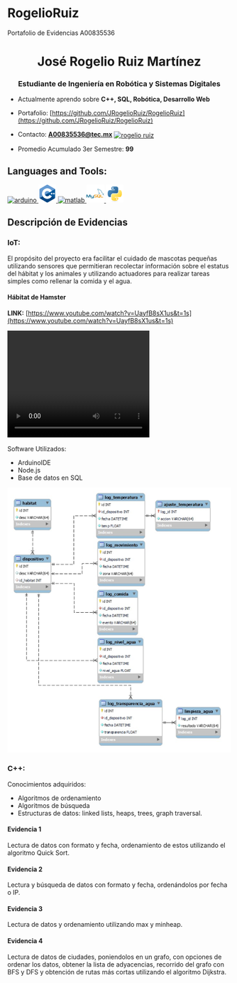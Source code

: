 # RogelioRuiz
Portafolio de Evidencias A00835536 

<h1 align="center">José Rogelio Ruiz Martínez</h1>
<h3 align="center">Estudiante de Ingeniería en Robótica y Sistemas Digitales</h3>

- Actualmente aprendo sobre **C++, SQL, Robótica, Desarrollo Web**

- Portafolio: [https://github.com/JRogelioRuiz/RogelioRuiz](https://github.com/JRogelioRuiz/RogelioRuiz)

- Contacto: **A00835536@tec.mx** <a href="https://linkedin.com/in/rogelio-ruiz-5035b524b" target="blank"><img align="center" src="https://raw.githubusercontent.com/rahuldkjain/github-profile-readme-generator/master/src/images/icons/Social/linked-in-alt.svg" alt="rogelio ruiz" height="30" width="40" /></a>

- Promedio Acumulado 3er Semestre: **99**


## Languages and Tools:

<p align="left">
  <a href="https://www.arduino.cc/" target="_blank" rel="noreferrer">
    <img src="https://cdn.worldvectorlogo.com/logos/arduino-1.svg" alt="arduino" width="40" height="40"/>
  </a>
  <a href="https://www.w3schools.com/cpp/" target="_blank" rel="noreferrer">
    <img src="https://raw.githubusercontent.com/devicons/devicon/master/icons/cplusplus/cplusplus-original.svg" alt="c++" width="40" height="40"/>
  </a>
  <a href="https://www.mathworks.com/" target="_blank" rel="noreferrer">
    <img src="https://upload.wikimedia.org/wikipedia/commons/2/21/Matlab_Logo.png" alt="matlab" width="40" height="40"/>
  </a>
  <a href="https://www.mysql.com/" target="_blank" rel="noreferrer">
    <img src="https://raw.githubusercontent.com/devicons/devicon/master/icons/mysql/mysql-original-wordmark.svg" alt="mysql" width="40" height="40"/>
  </a>
  <a href="https://www.python.org" target="_blank" rel="noreferrer">
    <img src="https://raw.githubusercontent.com/devicons/devicon/master/icons/python/python-original.svg" alt="python" width="40" height="40"/>
  </a>
</p>

## Descripción de Evidencias

### IoT:

El propósito del proyecto era facilitar el cuidado de mascotas pequeñas utilizando sensores que permitieran recolectar información sobre el estatus del hábitat y los animales y utilizando actuadores para realizar tareas simples como rellenar la comida y el agua.

#### Hábitat de Hamster

**LINK:** [https://www.youtube.com/watch?v=UayfB8sX1us&t=1s](https://www.youtube.com/watch?v=UayfB8sX1us&t=1s)

<video width="320" height="240" controls>
  <source src="Assets/Jaula_Hamster.mp4" type="video/mp4">
</video>

Software Utilizados:

- ArduinoIDE
- Node.js
- Base de datos en SQL

![IoT Database](Assets/bd_IoT.png)

### C++:

Conocimientos adquiridos: 
- Algoritmos de ordenamiento
- Algoritmos de búsqueda
- Estructuras de datos: linked lists, heaps, trees, graph traversal.  

#### Evidencia 1
  Lectura de datos con formato y fecha, ordenamiento de estos utilizando el algoritmo Quick Sort.

#### Evidencia 2
  Lectura y búsqueda de datos con formato y fecha, ordenándolos por fecha o IP.

#### Evidencia 3
  Lectura de datos y ordenamiento utilizando max y minheap.

#### Evidencia 4
  Lectura de datos de ciudades, poniendolos en un grafo, con opciones de ordenar los datos, obtener la lista de adyacencias, recorrido del grafo con BFS y DFS y obtención de rutas más cortas utilizando el algoritmo Dijkstra. 


